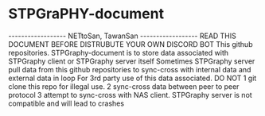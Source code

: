 # STPGraPHY-document
------------------ NETtoSan, TawanSan ------------------
READ THIS DOCUMENT BEFORE DISTRUBUTE YOUR OWN DISCORD BOT
This github repositories. STPGraphy-document is to store data associated with STPGraphy client or STPGraphy server itself
Sometimes STPGraphy server pull data from this github repositories to sync-cross with internal data and external data in loop
For 3rd party use of this data associated. DO NOT
1 git clone this repo for illegal use.
2 sync-cross data between peer to peer protocol
3 attempt to sync-cross with NAS client. STPGraphy server is not compatible and will lead to crashes
